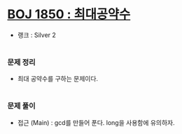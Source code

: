 # [BOJ 1850 : 최대공약수](https://www.acmicpc.net/problem/1850)
- 랭크 : Silver 2
  <br><br>
  
### 문제 정리
- 최대 공약수를 구하는 문제이다.
<br><br>

### 문제 풀이
- 접근 (Main) : gcd를 만들어 푼다. long을 사용함에 유의하자.
  

    
    


    
    



